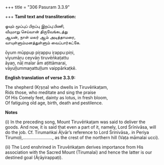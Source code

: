 +++
title = "306 Pasuram 3.3.9"

+++
**Tamil text and transliteration:**

ஓயும் மூப்புப் பிறப்பு இறப்பு:பிணி,  
வீயுமாறு செய்வான் திருவேங்கடத்து  
ஆயன், நாள் மலர் ஆம் அடித்தாமரை,  
வாயுள்ளும்மனத்துள்ளும் வைப்பார்கட்கே.

ōyum mūppup piṟappu iṟappu:piṇi,  
vīyumāṟu ceyvāṉ tiruvēṅkaṭattu  
āyaṉ, nāḷ malar ām aṭittāmarai,  
vāyuḷḷummaṉattuḷḷum vaippārkaṭkē.

**English translation of verse 3.3.9:**

The shepherd (Kṛṣṇa) who dwells in Tiruvēṅkaṭam,  
Rids those, who meditate and sing the praise  
Of His Comely feet, dainty as lotus, in fresh bloom,  
Of fatiguing old age, birth, death and pestilence.

**Notes**

\(i\) In the preceding song, Mount Tiruvēṅkaṭam was said to deliver the goods. And now, it is said that even a part of it, namely, Lord Śrīnivāsa, will do the job. Cf. Tirumaṅkai Āḻvār’s reference to Lord Śrinivāsa,. in Periya Tirumoḷi,........................, as the crest of the northern hill (Vaṭa māmalai ucci).

\(ii\) The Lord enshrined in Tiruvēṅkaṭam derives importance from His association with the Sacred Mount (Tirumalai) and hence the latter is our destined goal (Āṟāyirappaṭi).


